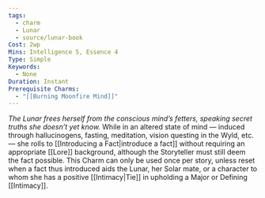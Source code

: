 ```yaml
---
tags:
  - charm
  - Lunar
  - source/lunar-book
Cost: 2wp
Mins: Intelligence 5, Essence 4
Type: Simple
Keywords:
  - None
Duration: Instant
Prerequisite Charms:
  - "[[Burning Moonfire Mind]]"
---
```

*The Lunar frees herself from the conscious mind’s fetters, speaking secret truths she doesn’t yet know.*
While in an altered state of mind — induced through hallucinogens, fasting, meditation, vision questing in the Wyld, etc. — she rolls to [[Introducing a Fact|introduce a fact]] without requiring an appropriate [[Lore]] background, although the Storyteller must still deem the fact possible. This Charm can only be used once per story, unless reset when a fact thus introduced aids the Lunar, her Solar mate, or a character to whom she has a positive [[Intimacy|Tie]] in upholding a Major or Defining [[Intimacy]]. 